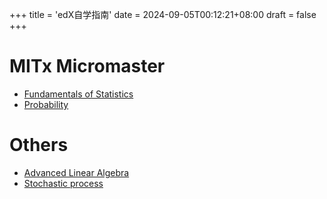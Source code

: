 +++
title = 'edX自学指南'
date = 2024-09-05T00:12:21+08:00
draft = false
+++

# MITx Micromaster

- [Fundamentals of Statistics](https://learning.edx.org/course/course-v1:MITx+18.6501x+2T2024/home)
- [Probability](https://learning.edx.org/course/course-v1:MITx+6.431x+3T2024/home)

# Others

- [Advanced Linear Algebra](https://learning.edx.org/course/course-v1:UTAustinX+UT.ALA+1T2022/home)
- [Stochastic process](https://learning.edx.org/course/course-v1:KyotoUx+009x+2T2017/home)